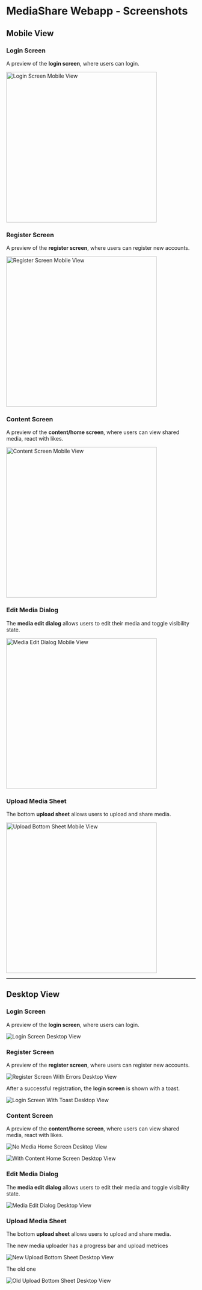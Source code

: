 # MediaShare Webapp - Screenshots

## Mobile View

### Login Screen

A preview of the **login screen**, where users can login.

<img src="images/Login-Mobile.png" alt="Login Screen Mobile View" height="400px" />

### Register Screen

A preview of the **register screen**, where users can register new accounts.

<img src="images/Register-Mobile.png" alt="Register Screen Mobile View" height="400px" />

### Content Screen

A preview of the **content/home screen**, where users can view shared media,
react with likes.

<img src="images/Content-Mobile.png" alt="Content Screen Mobile View" height="400px" />

### Edit Media Dialog

The **media edit dialog** allows users to edit their media and toggle visibility
state.

<img src="images/EditDialog-Mobile.png" alt="Media Edit Dialog Mobile View" height="400px" />

### Upload Media Sheet

The bottom **upload sheet** allows users to upload and share media.

<img src="images/Upload-Mobile.png" alt="Upload Bottom Sheet Mobile View" height="400px" />

---

## Desktop View

### Login Screen

A preview of the **login screen**, where users can login.

![Login Screen Desktop View](images/LoginScreen-Desktop.png)

### Register Screen

A preview of the **register screen**, where users can register new accounts.

![Register Screen With Errors Desktop View](images/RegisterScreenWithErrors-Desktop.png)

After a successful registration, the **login screen** is shown with a toast.

![Login Screen With Toast Desktop View](images/LoginScreen-Toast-Desktop.png)

### Content Screen

A preview of the **content/home screen**, where users can view shared media,
react with likes.

![No Media Home Screen Desktop View](images/NoMedia-Desktop.png)

![With Content Home Screen Desktop View](images/WithContent-Desktop.png)

### Edit Media Dialog

The **media edit dialog** allows users to edit their media and toggle visibility
state.

![Media Edit Dialog Desktop View](images/EditMedia-Desktop.png)

### Upload Media Sheet

The bottom **upload sheet** allows users to upload and share media.

The new media uploader has a progress bar and upload metrices

![New Upload Bottom Sheet Desktop View](images/Upload-New-Desktop.png)

The old one

![Old Upload Bottom Sheet Desktop View](images/Upload-Desktop.png)
